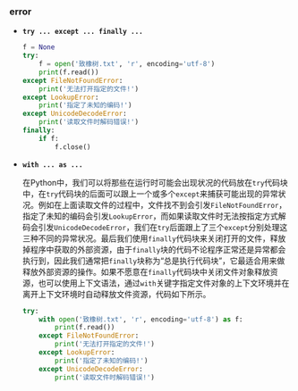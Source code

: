 ### error

* **```try ... except ... finally ...```**

  ```python
  f = None
  try:
      f = open('致橡树.txt', 'r', encoding='utf-8')
      print(f.read())
  except FileNotFoundError:
      print('无法打开指定的文件!')
  except LookupError:
      print('指定了未知的编码!')
  except UnicodeDecodeError:
      print('读取文件时解码错误!')
  finally:
      if f:
          f.close()
  ```

* **```with ... as ...```**

  在Python中，我们可以将那些在运行时可能会出现状况的代码放在`try`代码块中，在`try`代码块的后面可以跟上一个或多个`except`来捕获可能出现的异常状况。例如在上面读取文件的过程中，文件找不到会引发`FileNotFoundError`，指定了未知的编码会引发`LookupError`，而如果读取文件时无法按指定方式解码会引发`UnicodeDecodeError`，我们在`try`后面跟上了三个`except`分别处理这三种不同的异常状况。最后我们使用`finally`代码块来关闭打开的文件，释放掉程序中获取的外部资源，由于`finally`块的代码不论程序正常还是异常都会执行到，因此我们通常把`finally`块称为“总是执行代码块”，它最适合用来做释放外部资源的操作。如果不愿意在`finally`代码块中关闭文件对象释放资源，也可以使用上下文语法，通过`with`关键字指定文件对象的上下文环境并在离开上下文环境时自动释放文件资源，代码如下所示。

  ```python
  try:
      with open('致橡树.txt', 'r', encoding='utf-8') as f:
          print(f.read())
      except FileNotFoundError:
          print('无法打开指定的文件!')
      except LookupError:
          print('指定了未知的编码!')
      except UnicodeDecodeError:
          print('读取文件时解码错误!')
  ```

  

